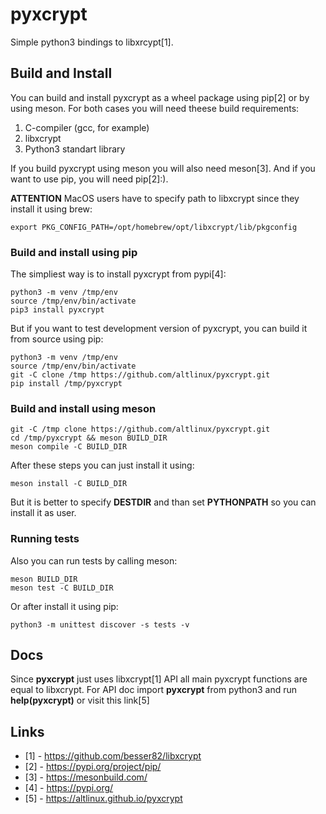 # pyxcrypt
Simple python3 bindings to libxrcypt[1].

## Build and Install
You can build and install pyxcrypt as a wheel package using pip[2] or
by using meson. For both cases you will need theese build requirements:
1. C-compiler (gcc, for example)
2. libxcrypt
3. Python3 standart library

If you build pyxcrypt using meson you will also need meson[3]. And if you want
to use pip, you will need pip[2]:).

**ATTENTION** MacOS users have to specify path to libxcrypt since they install
it using brew:
```
export PKG_CONFIG_PATH=/opt/homebrew/opt/libxcrypt/lib/pkgconfig
```

### Build and install using pip
The simpliest way is to install pyxcrypt from pypi[4]:
```
python3 -m venv /tmp/env
source /tmp/env/bin/activate
pip3 install pyxcrypt
```

But if you want to test development version of pyxcrypt, you can build it
from source using pip:
```
python3 -m venv /tmp/env
source /tmp/env/bin/activate
git -C clone /tmp https://github.com/altlinux/pyxcrypt.git
pip install /tmp/pyxcrypt
```

### Build and install using meson
```
git -C /tmp clone https://github.com/altlinux/pyxcrypt.git
cd /tmp/pyxcrypt && meson BUILD_DIR
meson compile -C BUILD_DIR
```

After these steps you can just install it using:
```
meson install -C BUILD_DIR
```
But it is better to specify **DESTDIR** and than set **PYTHONPATH** so you
can install it as user.

### Running tests
Also you can run tests by calling meson:
```
meson BUILD_DIR
meson test -C BUILD_DIR
```

Or after install it using pip:
```
python3 -m unittest discover -s tests -v
```

## Docs
Since **pyxcrypt** just uses libxcrypt[1] API all main pyxcrypt functions are
equal to libxcrypt. For API doc import **pyxcrypt** from python3 and run
**help(pyxcrypt)** or visit this link[5]


## Links
- [1] - https://github.com/besser82/libxcrypt
- [2] - https://pypi.org/project/pip/
- [3] - https://mesonbuild.com/
- [4] - https://pypi.org/
- [5] - https://altlinux.github.io/pyxcrypt

